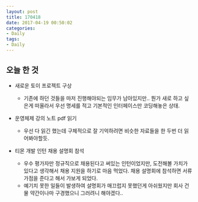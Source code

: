 ```yaml
---
layout: post
title: 170418
date: 2017-04-19 00:50:02
categories:
- Daily
tags:
- Daily
---
```


## 오늘 한 것

*   새로운 토이 프로젝트 구상

    *   기존에 하던 것들을 마저 진행해야되는 임무가 남아있지만.. 뭔가 새로 하고 싶은게 떠올라서 우선 명세를 적고 기본적인 인터페이스만 코딩해놓은 상태.

*   운영체제 강의 노트 pdf 읽기

    *   우선 다 읽긴 했는데 구체적으로 잘 기억하려면 비슷한 자료들을 한 두번 더 읽어봐야할듯.

*   티몬 개발 인턴 채용 설명회 참석

    *   우수 평가자만 정규직으로 채용된다고 써있는 인턴이었지만, 도전해볼 가치가 있다고 생각해서 채용 지원을 하기로 마음 먹었다. 채용 설명회에 참석하면 서류 가점을 준다고 해서 가보게 되었다.
    *   예기치 못한 일들이 발생하여 설명회가 매끄럽지 못했던게 아쉬웠지만 회사 건물 약간이나마 구경했으니 그러려니 해야겠다..

